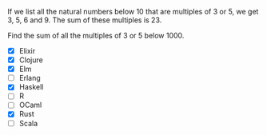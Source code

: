 If we list all the natural numbers below 10 that are multiples of 3 or 5, we get 3, 5, 6 and 9. The sum of these multiples is 23.

Find the sum of all the multiples of 3 or 5 below 1000.

- [x] Elixir
- [x] Clojure
- [x] Elm
- [ ] Erlang
- [x] Haskell
- [ ] R
- [ ] OCaml
- [x] Rust
- [ ] Scala
